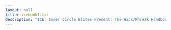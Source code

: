 ```yaml
---
layout: null
title: icebook1.txt
description: "ICE: Inner Circle Elites Present: The Hack/Phreak Handbook v1.00 by Liquid Jesus (June 9, 1992)"
---
```

